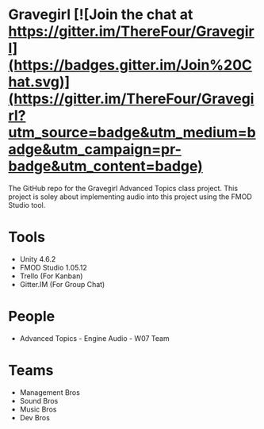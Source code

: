 # Gravegirl [![Join the chat at https://gitter.im/ThereFour/Gravegirl](https://badges.gitter.im/Join%20Chat.svg)](https://gitter.im/ThereFour/Gravegirl?utm_source=badge&utm_medium=badge&utm_campaign=pr-badge&utm_content=badge)

The GitHub repo for the Gravegirl Advanced Topics class project. This project is soley about implementing audio into this project using the FMOD Studio tool.

# Tools
 - Unity 4.6.2
 - FMOD Studio 1.05.12
 - Trello (For Kanban)
 - Gitter.IM (For Group Chat)

# People
 - Advanced Topics - Engine Audio - W07 Team

# Teams
 - Management Bros
 - Sound Bros
 - Music Bros
 - Dev Bros

